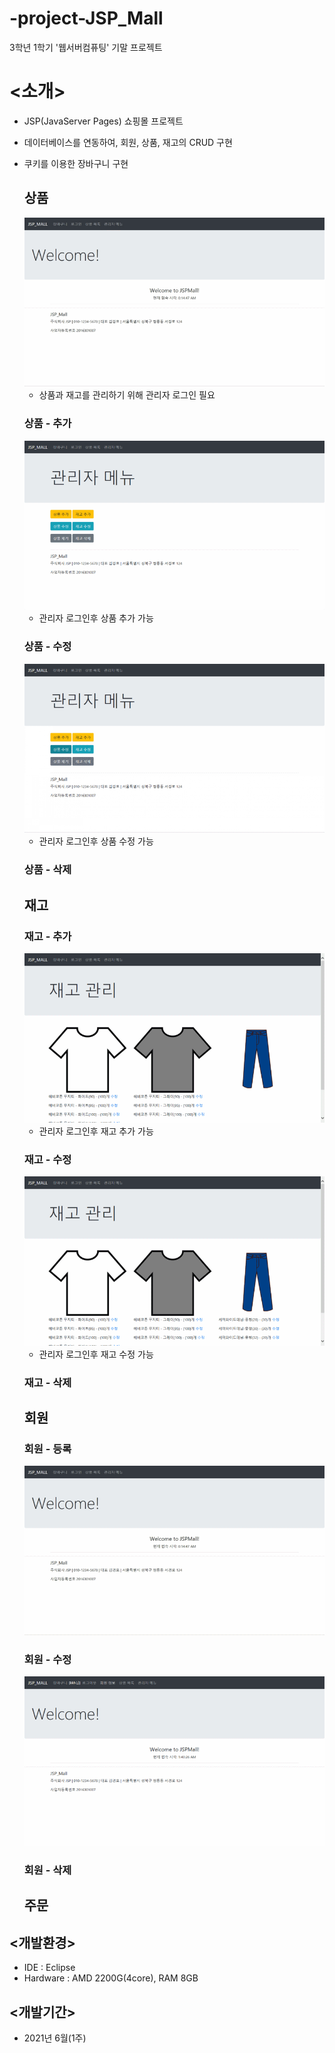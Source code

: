# -project-JSP_Mall
3학년 1학기 '웹서버컴퓨팅' 기말 프로젝트

# <소개>
- JSP(JavaServer Pages) 쇼핑몰 프로젝트
- 데이터베이스를 연동하여, 회원, 상품, 재고의 CRUD 구현
- 쿠키를 이용한 장바구니 구현

  ## 상품
    <img src="./readme_media/admin_login.gif">
    
    - 상품과 재고를 관리하기 위해 관리자 로그인 필요
    ### 상품 - 추가
    <img src="./readme_media/create_product.gif">
    
    - 관리자 로그인후 상품 추가 가능
    ### 상품 - 수정
    <img src="./readme_media/update_product.gif">
    
    - 관리자 로그인후 상품 수정 가능
    ### 상품 - 삭제
  ## 재고
    ### 재고 - 추가
    <img src="./readme_media/create_stock.gif">
    
    - 관리자 로그인후 재고 추가 가능
    
    ### 재고 - 수정
    <img src="./readme_media/update_stock.gif">
    
    - 관리자 로그인후 재고 수정 가능
    ### 재고 - 삭제
  ## 회원
    ### 회원 - 등록
    <img src="./readme_media/create_member.gif">
    
    ### 회원 - 수정
    <img src="./readme_media/update_member.gif">
    
    ### 회원 - 삭제
   
  ## 주문
  
  
  
## <개발환경>
- IDE : Eclipse
- Hardware : AMD 2200G(4core), RAM 8GB

## <개발기간>
- 2021년 6월(1주)
